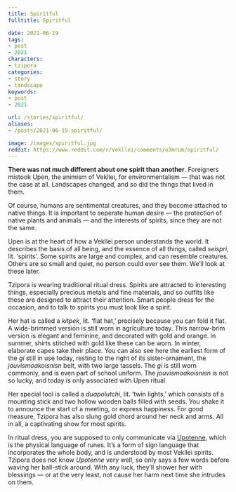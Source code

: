 ```yaml
---
title: Spiritful
fulltitle: Spiritful

date: 2021-06-19
tags:
- post
- 2021
characters:
- tzipora
categories:
- story
- landscape
keywords:
- post
- 2021

url: /stories/spiritful/
aliases:
- /posts/2021-06-19-spiritful/

image: /images/spiritful.jpg
reddit: https://www.reddit.com/r/vekllei/comments/o3mrum/spiritful/
---
```


**There was not much different about one spirit than another**. Foreigners mistook Upen, the animism of Vekllei, for environmentalism — that was not the case at all. Landscapes changed, and so did the things that lived in them.

Of course, humans are sentimental creatures, and they become attached to native things. It is important to seperate human desire — the protection of native plants and animals — and the interests of spirits, since they are not the same.

Upen is at the heart of how a Vekllei person understands the world. It describes the basis of all being, and the essence of all things, called *seispri*, lit. ‘spirits’. Some spirits are large and complex, and can resemble creatures. Others are so small and quiet, no person could ever see them. We’ll look at these later.

Tzipora is wearing traditional ritual dress. Spirits are attracted to interesting things, especially precious metals and fine materials, and so outfits like these are designed to attract their attention. Smart people dress for the occasion, and to talk to spirits you must look like a spirit.

Her hat is called a *kitpek*, lit. ‘flat hat,’ precisely because you can fold it flat. A wide-brimmed version is still worn in agriculture today. This narrow-brim version is elegant and feminine, and decorated with gold and orange. In summer, shirts stitched with gold like these can be worn. In winter, elaborate capes take their place. You can also see here the earliest form of the *gi* still in use today, resting to the right of its sister-ornament, the *jouvismoakoisnisn* belt, with two large tassels. The *gi* is still worn commonly, and is even part of school uniform. The *jouvismoakoisnisn* is not so lucky, and today is only associated with Upen ritual.

Her special tool is called a *duapolutchi*, lit. ‘twin lights,’ which consists of a mounting stick and two hollow wooden balls filled with seeds. You shake it to announce the start of a meeting, or express happiness. For good measure, Tzipora has also slung gold chord around her neck and arms. All in all, a captivating show for most spirits.

In ritual dress, you are supposed to only communicate via [Upotenne](https://millmint.net/factbook/society/culture/language/#6-upotenne), which is the physical language of runes. It’s a form of sign language that incorporates the whole body, and is understood by most Vekllei spirits. Tzipora does not know *Upotenne* very well, so only says a few words before waving her ball-stick around. With any luck, they’ll shower her with blessings — or at the very least, not cause her harm next time she intrudes on them.
